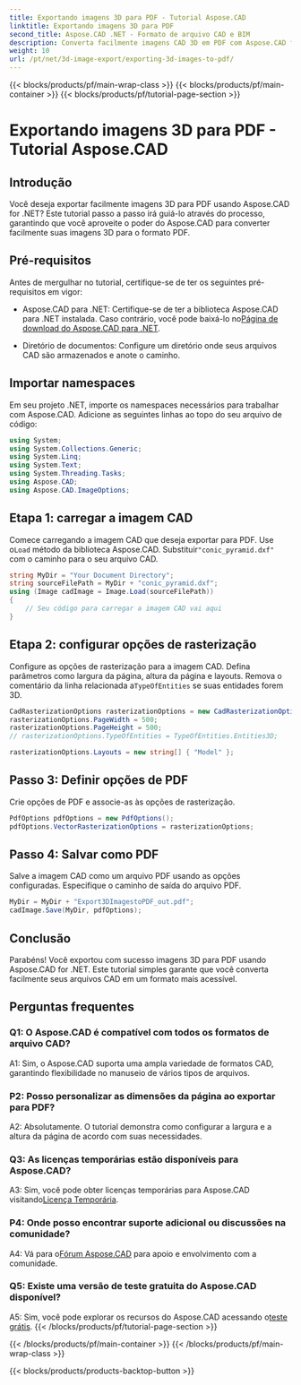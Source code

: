 ```yaml
---
title: Exportando imagens 3D para PDF - Tutorial Aspose.CAD
linktitle: Exportando imagens 3D para PDF
second_title: Aspose.CAD .NET - Formato de arquivo CAD e BIM
description: Converta facilmente imagens CAD 3D em PDF com Aspose.CAD for .NET. Siga nosso tutorial passo a passo para exportar PDF sem problemas.
weight: 10
url: /pt/net/3d-image-export/exporting-3d-images-to-pdf/
---
```


{{< blocks/products/pf/main-wrap-class >}}
{{< blocks/products/pf/main-container >}}
{{< blocks/products/pf/tutorial-page-section >}}

# Exportando imagens 3D para PDF - Tutorial Aspose.CAD

## Introdução

Você deseja exportar facilmente imagens 3D para PDF usando Aspose.CAD for .NET? Este tutorial passo a passo irá guiá-lo através do processo, garantindo que você aproveite o poder do Aspose.CAD para converter facilmente suas imagens 3D para o formato PDF.

## Pré-requisitos

Antes de mergulhar no tutorial, certifique-se de ter os seguintes pré-requisitos em vigor:

-  Aspose.CAD para .NET: Certifique-se de ter a biblioteca Aspose.CAD para .NET instalada. Caso contrário, você pode baixá-lo no[Página de download do Aspose.CAD para .NET](https://releases.aspose.com/cad/net/).

- Diretório de documentos: Configure um diretório onde seus arquivos CAD são armazenados e anote o caminho.

## Importar namespaces

Em seu projeto .NET, importe os namespaces necessários para trabalhar com Aspose.CAD. Adicione as seguintes linhas ao topo do seu arquivo de código:

```csharp
using System;
using System.Collections.Generic;
using System.Linq;
using System.Text;
using System.Threading.Tasks;
using Aspose.CAD;
using Aspose.CAD.ImageOptions;
```

## Etapa 1: carregar a imagem CAD

 Comece carregando a imagem CAD que deseja exportar para PDF. Use o`Load` método da biblioteca Aspose.CAD. Substituir`"conic_pyramid.dxf"` com o caminho para o seu arquivo CAD.

```csharp
string MyDir = "Your Document Directory";
string sourceFilePath = MyDir + "conic_pyramid.dxf";
using (Image cadImage = Image.Load(sourceFilePath))
{
    // Seu código para carregar a imagem CAD vai aqui
}
```

## Etapa 2: configurar opções de rasterização

 Configure as opções de rasterização para a imagem CAD. Defina parâmetros como largura da página, altura da página e layouts. Remova o comentário da linha relacionada a`TypeOfEntities` se suas entidades forem 3D.

```csharp
CadRasterizationOptions rasterizationOptions = new CadRasterizationOptions();
rasterizationOptions.PageWidth = 500;
rasterizationOptions.PageHeight = 500;
// rasterizationOptions.TypeOfEntities = TypeOfEntities.Entities3D;

rasterizationOptions.Layouts = new string[] { "Model" };
```

## Passo 3: Definir opções de PDF

Crie opções de PDF e associe-as às opções de rasterização.

```csharp
PdfOptions pdfOptions = new PdfOptions();
pdfOptions.VectorRasterizationOptions = rasterizationOptions;
```

## Passo 4: Salvar como PDF

Salve a imagem CAD como um arquivo PDF usando as opções configuradas. Especifique o caminho de saída do arquivo PDF.

```csharp
MyDir = MyDir + "Export3DImagestoPDF_out.pdf";
cadImage.Save(MyDir, pdfOptions);
```

## Conclusão

Parabéns! Você exportou com sucesso imagens 3D para PDF usando Aspose.CAD for .NET. Este tutorial simples garante que você converta facilmente seus arquivos CAD em um formato mais acessível.

## Perguntas frequentes

### Q1: O Aspose.CAD é compatível com todos os formatos de arquivo CAD?

A1: Sim, o Aspose.CAD suporta uma ampla variedade de formatos CAD, garantindo flexibilidade no manuseio de vários tipos de arquivos.

### P2: Posso personalizar as dimensões da página ao exportar para PDF?

A2: Absolutamente. O tutorial demonstra como configurar a largura e a altura da página de acordo com suas necessidades.

### Q3: As licenças temporárias estão disponíveis para Aspose.CAD?

 A3: Sim, você pode obter licenças temporárias para Aspose.CAD visitando[Licença Temporária](https://purchase.aspose.com/temporary-license/).

### P4: Onde posso encontrar suporte adicional ou discussões na comunidade?

 A4: Vá para o[Fórum Aspose.CAD](https://forum.aspose.com/c/cad/19) para apoio e envolvimento com a comunidade.

### Q5: Existe uma versão de teste gratuita do Aspose.CAD disponível?

 A5: Sim, você pode explorar os recursos do Aspose.CAD acessando o[teste grátis](https://releases.aspose.com/).
{{< /blocks/products/pf/tutorial-page-section >}}

{{< /blocks/products/pf/main-container >}}
{{< /blocks/products/pf/main-wrap-class >}}

{{< blocks/products/products-backtop-button >}}
